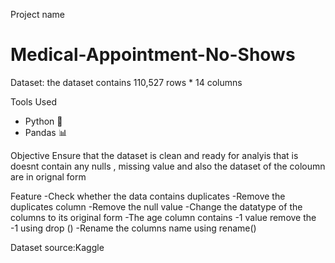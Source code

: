 Project name
# Medical-Appointment-No-Shows

Dataset:
the dataset contains 110,527 rows * 14 columns
 
Tools Used

- Python 🐍
- Pandas 📊

Objective
Ensure that the dataset is clean and ready for analyis that is  doesnt contain any nulls , missing value and also the dataset of the coloumn are in orignal form 

Feature
-Check whether the data contains duplicates
-Remove the duplicates column
-Remove the null value
-Change the datatype of the columns to its original form
-The age column contains -1 value remove the -1 using drop () 
-Rename the columns name using rename() 

Dataset source:Kaggle
